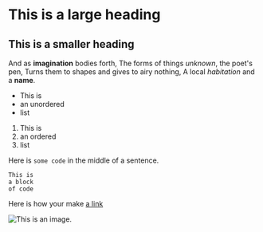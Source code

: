 # This is a large heading
## This is a smaller heading

And as **imagination** bodies forth,
The forms of things *unknown*, the poet's pen,
Turns them to shapes and gives to airy nothing,
A local *habitation* and a **name**.

- This is
- an unordered
- list

1. This is
2. an ordered
3. list

Here is `some code` in the middle of a sentence.
```
This is
a block
of code
```

Here is how your make [a link](https://www.wikipedia.org)

![This is an image.](https://github.com/yihui/xaringan/releases/download/v0.0.2/karl-moustache.jpg)
